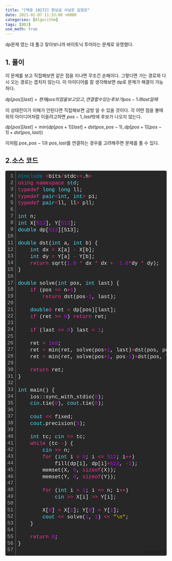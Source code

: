 ```yaml
---
title: "[백준 10272] 현상금 사냥꾼 김정은"
date: 2021-02-07 11:33:00 +0800
categories: [Algorithm]
tags: [BOJ]
use_math: true
---
```




  dp문제 였는 데 풀고 찾아보니까 바이토닉 투어라는 문제로 유명했다.

## 1. 풀이

  이 문제를 보고 직접해보면 같은 점을 지나면 무조건 손해이다. 그렇다면 가는 경로와 다시 오는 경로는 겹치지 않는다. 이 아이디어를 잘 생각해보면 dp로 문제가 해결이 가능하다.

 $dp[pos][last] = 현재 pos의 점을 보고 있고, 연결할 수 있는 후보가 pos-1과 last일 때$

  이 상태전이가 이해가 안된다면 직접해보면 금방 알 수 있을 것이다. 각 어떤 점을 볼때 위의 아이디어처럼 이을려고하면 $pos-1, last$밖에 후보가 나오지 않는다.

 $dp[pos][last] = min(dp[pos+1][last] + dst(pos, pos-1), dp[pos+1][pos-1] + dst(pos, last))$

 이처럼 $pos, pos-1$과 $pos, last$를 연결하는 경우를 고려해주면 문제를 풀 수 있다.

## 2.소스 코드

<div class="colorscripter-code" style="color:#f0f0f0;font-family:Consolas, 'Liberation Mono', Menlo, Courier, monospace !important; position:relative !important;overflow:auto"><table class="colorscripter-code-table" style="margin:0;padding:0;border:none;background-color:#272727;border-radius:4px;" cellspacing="0" cellpadding="0"><tr><td style="padding:6px;border-right:2px solid #4f4f4f"><div style="margin:0;padding:0;word-break:normal;text-align:right;color:#aaa;font-family:Consolas, 'Liberation Mono', Menlo, Courier, monospace !important;line-height:130%"><div style="line-height:130%">1</div><div style="line-height:130%">2</div><div style="line-height:130%">3</div><div style="line-height:130%">4</div><div style="line-height:130%">5</div><div style="line-height:130%">6</div><div style="line-height:130%">7</div><div style="line-height:130%">8</div><div style="line-height:130%">9</div><div style="line-height:130%">10</div><div style="line-height:130%">11</div><div style="line-height:130%">12</div><div style="line-height:130%">13</div><div style="line-height:130%">14</div><div style="line-height:130%">15</div><div style="line-height:130%">16</div><div style="line-height:130%">17</div><div style="line-height:130%">18</div><div style="line-height:130%">19</div><div style="line-height:130%">20</div><div style="line-height:130%">21</div><div style="line-height:130%">22</div><div style="line-height:130%">23</div><div style="line-height:130%">24</div><div style="line-height:130%">25</div><div style="line-height:130%">26</div><div style="line-height:130%">27</div><div style="line-height:130%">28</div><div style="line-height:130%">29</div><div style="line-height:130%">30</div><div style="line-height:130%">31</div><div style="line-height:130%">32</div><div style="line-height:130%">33</div><div style="line-height:130%">34</div><div style="line-height:130%">35</div><div style="line-height:130%">36</div><div style="line-height:130%">37</div><div style="line-height:130%">38</div><div style="line-height:130%">39</div><div style="line-height:130%">40</div><div style="line-height:130%">41</div><div style="line-height:130%">42</div><div style="line-height:130%">43</div><div style="line-height:130%">44</div><div style="line-height:130%">45</div><div style="line-height:130%">46</div><div style="line-height:130%">47</div><div style="line-height:130%">48</div><div style="line-height:130%">49</div><div style="line-height:130%">50</div><div style="line-height:130%">51</div><div style="line-height:130%">52</div><div style="line-height:130%">53</div><div style="line-height:130%">54</div><div style="line-height:130%">55</div><div style="line-height:130%">56</div><div style="line-height:130%">57</div></div></td><td style="padding:6px 0;text-align:left"><div style="margin:0;padding:0;color:#f0f0f0;font-family:Consolas, 'Liberation Mono', Menlo, Courier, monospace !important;line-height:130%"><div style="padding:0 6px; white-space:pre; line-height:130%"><span style="color:#0086b3">#include</span>&nbsp;<span style="color:#aaffaa"></span><span style="color:#ff3399">&lt;</span>bits<span style="color:#aaffaa"></span><span style="color:#ff3399">/</span>stdc<span style="color:#aaffaa"></span><span style="color:#ff3399">+</span><span style="color:#aaffaa"></span><span style="color:#ff3399">+</span>.h<span style="color:#aaffaa"></span><span style="color:#ff3399">&gt;</span></div><div style="padding:0 6px; white-space:pre; line-height:130%"><span style="color:#ff3399">using</span>&nbsp;<span style="color:#ff3399">namespace</span>&nbsp;<span style="color:#4be6fa">std</span>;</div><div style="padding:0 6px; white-space:pre; line-height:130%"><span style="color:#ff3399">typedef</span>&nbsp;<span style="color:#4be6fa">long</span>&nbsp;<span style="color:#4be6fa">long</span>&nbsp;ll;</div><div style="padding:0 6px; white-space:pre; line-height:130%"><span style="color:#ff3399">typedef</span>&nbsp;<span style="color:#4be6fa">pair</span><span style="color:#ff3399">&lt;</span><span style="color:#4be6fa">int</span>,&nbsp;<span style="color:#4be6fa">int</span><span style="color:#ff3399">&gt;</span>&nbsp;pi;</div><div style="padding:0 6px; white-space:pre; line-height:130%"><span style="color:#ff3399">typedef</span>&nbsp;<span style="color:#4be6fa">pair</span><span style="color:#ff3399">&lt;</span>ll,&nbsp;ll<span style="color:#aaffaa"></span><span style="color:#ff3399">&gt;</span>&nbsp;pll;</div><div style="padding:0 6px; white-space:pre; line-height:130%">&nbsp;</div><div style="padding:0 6px; white-space:pre; line-height:130%"><span style="color:#4be6fa">int</span>&nbsp;n;</div><div style="padding:0 6px; white-space:pre; line-height:130%"><span style="color:#4be6fa">int</span>&nbsp;X[<span style="color:#c10aff">513</span>],&nbsp;Y[<span style="color:#c10aff">513</span>];</div><div style="padding:0 6px; white-space:pre; line-height:130%"><span style="color:#4be6fa">double</span>&nbsp;dp[<span style="color:#c10aff">513</span>][513];</div><div style="padding:0 6px; white-space:pre; line-height:130%">&nbsp;</div><div style="padding:0 6px; white-space:pre; line-height:130%"><span style="color:#4be6fa">double</span>&nbsp;dst(<span style="color:#4be6fa">int</span>&nbsp;a,&nbsp;<span style="color:#4be6fa">int</span>&nbsp;b)&nbsp;{</div><div style="padding:0 6px; white-space:pre; line-height:130%">&nbsp;&nbsp;&nbsp;&nbsp;<span style="color:#4be6fa">int</span>&nbsp;dx&nbsp;<span style="color:#aaffaa"></span><span style="color:#ff3399">=</span>&nbsp;X[a]&nbsp;<span style="color:#aaffaa"></span><span style="color:#ff3399">-</span>&nbsp;X[b];</div><div style="padding:0 6px; white-space:pre; line-height:130%">&nbsp;&nbsp;&nbsp;&nbsp;<span style="color:#4be6fa">int</span>&nbsp;dy&nbsp;<span style="color:#aaffaa"></span><span style="color:#ff3399">=</span>&nbsp;Y[a]&nbsp;<span style="color:#aaffaa"></span><span style="color:#ff3399">-</span>&nbsp;Y[b];</div><div style="padding:0 6px; white-space:pre; line-height:130%">&nbsp;&nbsp;&nbsp;&nbsp;<span style="color:#ff3399">return</span>&nbsp;sqrt(<span style="color:#c10aff">1.</span><span style="color:#c10aff">0</span>&nbsp;<span style="color:#aaffaa"></span><span style="color:#ff3399">*</span>&nbsp;dx&nbsp;<span style="color:#aaffaa"></span><span style="color:#ff3399">*</span>&nbsp;dx&nbsp;<span style="color:#aaffaa"></span><span style="color:#ff3399">+</span>&nbsp;&nbsp;<span style="color:#c10aff">1.</span><span style="color:#c10aff">0</span><span style="color:#ff3399">*</span>dy&nbsp;<span style="color:#aaffaa"></span><span style="color:#ff3399">*</span>&nbsp;dy);</div><div style="padding:0 6px; white-space:pre; line-height:130%">}</div><div style="padding:0 6px; white-space:pre; line-height:130%">&nbsp;</div><div style="padding:0 6px; white-space:pre; line-height:130%"><span style="color:#4be6fa">double</span>&nbsp;solve(<span style="color:#4be6fa">int</span>&nbsp;pos,&nbsp;<span style="color:#4be6fa">int</span>&nbsp;last)&nbsp;{</div><div style="padding:0 6px; white-space:pre; line-height:130%">&nbsp;&nbsp;&nbsp;&nbsp;<span style="color:#ff3399">if</span>&nbsp;(pos&nbsp;<span style="color:#aaffaa"></span><span style="color:#ff3399">=</span><span style="color:#aaffaa"></span><span style="color:#ff3399">=</span>&nbsp;n<span style="color:#aaffaa"></span><span style="color:#ff3399">+</span><span style="color:#c10aff">1</span>)</div><div style="padding:0 6px; white-space:pre; line-height:130%">&nbsp;&nbsp;&nbsp;&nbsp;&nbsp;&nbsp;&nbsp;&nbsp;<span style="color:#ff3399">return</span>&nbsp;dst(pos<span style="color:#aaffaa"></span><span style="color:#ff3399">-</span><span style="color:#c10aff">1</span>,&nbsp;last);</div><div style="padding:0 6px; white-space:pre; line-height:130%">&nbsp;</div><div style="padding:0 6px; white-space:pre; line-height:130%">&nbsp;&nbsp;&nbsp;&nbsp;<span style="color:#4be6fa">double</span><span style="color:#ff3399">&amp;</span>&nbsp;ret&nbsp;<span style="color:#aaffaa"></span><span style="color:#ff3399">=</span>&nbsp;dp[pos][last];</div><div style="padding:0 6px; white-space:pre; line-height:130%">&nbsp;&nbsp;&nbsp;&nbsp;<span style="color:#ff3399">if</span>&nbsp;(ret&nbsp;<span style="color:#aaffaa"></span><span style="color:#ff3399">&gt;</span><span style="color:#aaffaa"></span><span style="color:#ff3399">=</span>&nbsp;<span style="color:#c10aff">0</span>)&nbsp;<span style="color:#ff3399">return</span>&nbsp;ret;</div><div style="padding:0 6px; white-space:pre; line-height:130%">&nbsp;</div><div style="padding:0 6px; white-space:pre; line-height:130%">&nbsp;&nbsp;&nbsp;&nbsp;<span style="color:#ff3399">if</span>&nbsp;(last&nbsp;<span style="color:#aaffaa"></span><span style="color:#ff3399">=</span><span style="color:#aaffaa"></span><span style="color:#ff3399">=</span>&nbsp;<span style="color:#c10aff">0</span>)&nbsp;last&nbsp;<span style="color:#aaffaa"></span><span style="color:#ff3399">=</span>&nbsp;<span style="color:#c10aff">1</span>;</div><div style="padding:0 6px; white-space:pre; line-height:130%">&nbsp;</div><div style="padding:0 6px; white-space:pre; line-height:130%">&nbsp;&nbsp;&nbsp;&nbsp;ret&nbsp;<span style="color:#aaffaa"></span><span style="color:#ff3399">=</span>&nbsp;<span style="color:#c10aff">1e9</span>;</div><div style="padding:0 6px; white-space:pre; line-height:130%">&nbsp;&nbsp;&nbsp;&nbsp;ret&nbsp;<span style="color:#aaffaa"></span><span style="color:#ff3399">=</span>&nbsp;min(ret,&nbsp;solve(pos<span style="color:#aaffaa"></span><span style="color:#ff3399">+</span><span style="color:#c10aff">1</span>,&nbsp;last)<span style="color:#aaffaa"></span><span style="color:#ff3399">+</span>dst(pos,&nbsp;pos<span style="color:#aaffaa"></span><span style="color:#ff3399">-</span><span style="color:#c10aff">1</span>));</div><div style="padding:0 6px; white-space:pre; line-height:130%">&nbsp;&nbsp;&nbsp;&nbsp;ret&nbsp;<span style="color:#aaffaa"></span><span style="color:#ff3399">=</span>&nbsp;min(ret,&nbsp;solve(pos<span style="color:#aaffaa"></span><span style="color:#ff3399">+</span><span style="color:#c10aff">1</span>,&nbsp;pos<span style="color:#aaffaa"></span><span style="color:#ff3399">-</span><span style="color:#c10aff">1</span>)<span style="color:#aaffaa"></span><span style="color:#ff3399">+</span>dst(pos,&nbsp;last));</div><div style="padding:0 6px; white-space:pre; line-height:130%">&nbsp;</div><div style="padding:0 6px; white-space:pre; line-height:130%">&nbsp;&nbsp;&nbsp;&nbsp;<span style="color:#ff3399">return</span>&nbsp;ret;</div><div style="padding:0 6px; white-space:pre; line-height:130%">}</div><div style="padding:0 6px; white-space:pre; line-height:130%">&nbsp;</div><div style="padding:0 6px; white-space:pre; line-height:130%"><span style="color:#4be6fa">int</span>&nbsp;main()&nbsp;{</div><div style="padding:0 6px; white-space:pre; line-height:130%">&nbsp;&nbsp;&nbsp;&nbsp;ios::sync_with_stdio(<span style="color:#c10aff">0</span>);</div><div style="padding:0 6px; white-space:pre; line-height:130%">&nbsp;&nbsp;&nbsp;&nbsp;<span style="color:#4be6fa">cin</span>.tie(<span style="color:#c10aff">0</span>),&nbsp;<span style="color:#4be6fa">cout</span>.tie(<span style="color:#c10aff">0</span>);</div><div style="padding:0 6px; white-space:pre; line-height:130%">&nbsp;</div><div style="padding:0 6px; white-space:pre; line-height:130%">&nbsp;&nbsp;&nbsp;&nbsp;<span style="color:#4be6fa">cout</span>&nbsp;<span style="color:#aaffaa"></span><span style="color:#ff3399">&lt;</span><span style="color:#aaffaa"></span><span style="color:#ff3399">&lt;</span>&nbsp;fixed;</div><div style="padding:0 6px; white-space:pre; line-height:130%">&nbsp;&nbsp;&nbsp;&nbsp;<span style="color:#4be6fa">cout</span>.precision(<span style="color:#c10aff">3</span>);</div><div style="padding:0 6px; white-space:pre; line-height:130%">&nbsp;</div><div style="padding:0 6px; white-space:pre; line-height:130%">&nbsp;&nbsp;&nbsp;&nbsp;<span style="color:#4be6fa">int</span>&nbsp;tc;&nbsp;<span style="color:#4be6fa">cin</span>&nbsp;<span style="color:#aaffaa"></span><span style="color:#ff3399">&gt;</span><span style="color:#aaffaa"></span><span style="color:#ff3399">&gt;</span>&nbsp;tc;</div><div style="padding:0 6px; white-space:pre; line-height:130%">&nbsp;&nbsp;&nbsp;&nbsp;<span style="color:#ff3399">while</span>&nbsp;(tc<span style="color:#aaffaa"></span><span style="color:#ff3399">-</span><span style="color:#aaffaa"></span><span style="color:#ff3399">-</span>)&nbsp;{</div><div style="padding:0 6px; white-space:pre; line-height:130%">&nbsp;&nbsp;&nbsp;&nbsp;&nbsp;&nbsp;&nbsp;&nbsp;<span style="color:#4be6fa">cin</span>&nbsp;<span style="color:#aaffaa"></span><span style="color:#ff3399">&gt;</span><span style="color:#aaffaa"></span><span style="color:#ff3399">&gt;</span>&nbsp;n;</div><div style="padding:0 6px; white-space:pre; line-height:130%">&nbsp;&nbsp;&nbsp;&nbsp;&nbsp;&nbsp;&nbsp;&nbsp;<span style="color:#ff3399">for</span>&nbsp;(<span style="color:#4be6fa">int</span>&nbsp;i&nbsp;<span style="color:#aaffaa"></span><span style="color:#ff3399">=</span>&nbsp;<span style="color:#c10aff">0</span>;&nbsp;i&nbsp;<span style="color:#aaffaa"></span><span style="color:#ff3399">&lt;</span><span style="color:#aaffaa"></span><span style="color:#ff3399">=</span>&nbsp;<span style="color:#c10aff">512</span>;&nbsp;i<span style="color:#aaffaa"></span><span style="color:#ff3399">+</span><span style="color:#aaffaa"></span><span style="color:#ff3399">+</span>)</div><div style="padding:0 6px; white-space:pre; line-height:130%">&nbsp;&nbsp;&nbsp;&nbsp;&nbsp;&nbsp;&nbsp;&nbsp;&nbsp;&nbsp;&nbsp;&nbsp;fill(dp[i],&nbsp;dp[i]<span style="color:#aaffaa"></span><span style="color:#ff3399">+</span><span style="color:#c10aff">513</span>,&nbsp;<span style="color:#aaffaa"></span><span style="color:#ff3399">-</span><span style="color:#c10aff">1</span>);</div><div style="padding:0 6px; white-space:pre; line-height:130%">&nbsp;&nbsp;&nbsp;&nbsp;&nbsp;&nbsp;&nbsp;&nbsp;memset(X,&nbsp;<span style="color:#c10aff">0</span>,&nbsp;<span style="color:#ff3399">sizeof</span>(X));</div><div style="padding:0 6px; white-space:pre; line-height:130%">&nbsp;&nbsp;&nbsp;&nbsp;&nbsp;&nbsp;&nbsp;&nbsp;memset(Y,&nbsp;<span style="color:#c10aff">0</span>,&nbsp;<span style="color:#ff3399">sizeof</span>(Y));</div><div style="padding:0 6px; white-space:pre; line-height:130%">&nbsp;</div><div style="padding:0 6px; white-space:pre; line-height:130%">&nbsp;&nbsp;&nbsp;&nbsp;&nbsp;&nbsp;&nbsp;&nbsp;<span style="color:#ff3399">for</span>&nbsp;(<span style="color:#4be6fa">int</span>&nbsp;i&nbsp;<span style="color:#aaffaa"></span><span style="color:#ff3399">=</span>&nbsp;<span style="color:#c10aff">1</span>;&nbsp;i&nbsp;<span style="color:#aaffaa"></span><span style="color:#ff3399">&lt;</span><span style="color:#aaffaa"></span><span style="color:#ff3399">=</span>&nbsp;n;&nbsp;i<span style="color:#aaffaa"></span><span style="color:#ff3399">+</span><span style="color:#aaffaa"></span><span style="color:#ff3399">+</span>)&nbsp;</div><div style="padding:0 6px; white-space:pre; line-height:130%">&nbsp;&nbsp;&nbsp;&nbsp;&nbsp;&nbsp;&nbsp;&nbsp;&nbsp;&nbsp;&nbsp;&nbsp;<span style="color:#4be6fa">cin</span>&nbsp;<span style="color:#aaffaa"></span><span style="color:#ff3399">&gt;</span><span style="color:#aaffaa"></span><span style="color:#ff3399">&gt;</span>&nbsp;X[i]&nbsp;<span style="color:#aaffaa"></span><span style="color:#ff3399">&gt;</span><span style="color:#aaffaa"></span><span style="color:#ff3399">&gt;</span>&nbsp;Y[i];</div><div style="padding:0 6px; white-space:pre; line-height:130%">&nbsp;</div><div style="padding:0 6px; white-space:pre; line-height:130%">&nbsp;&nbsp;&nbsp;&nbsp;&nbsp;&nbsp;&nbsp;&nbsp;X[<span style="color:#c10aff">0</span>]&nbsp;<span style="color:#aaffaa"></span><span style="color:#ff3399">=</span>&nbsp;X[<span style="color:#c10aff">1</span>];&nbsp;Y[<span style="color:#c10aff">0</span>]&nbsp;<span style="color:#aaffaa"></span><span style="color:#ff3399">=</span>&nbsp;Y[<span style="color:#c10aff">1</span>];</div><div style="padding:0 6px; white-space:pre; line-height:130%">&nbsp;&nbsp;&nbsp;&nbsp;&nbsp;&nbsp;&nbsp;&nbsp;<span style="color:#4be6fa">cout</span>&nbsp;<span style="color:#aaffaa"></span><span style="color:#ff3399">&lt;</span><span style="color:#aaffaa"></span><span style="color:#ff3399">&lt;</span>&nbsp;solve(<span style="color:#c10aff">1</span>,&nbsp;<span style="color:#c10aff">1</span>)&nbsp;<span style="color:#aaffaa"></span><span style="color:#ff3399">&lt;</span><span style="color:#aaffaa"></span><span style="color:#ff3399">&lt;</span>&nbsp;<span style="color:#ffd500">"\n"</span>;</div><div style="padding:0 6px; white-space:pre; line-height:130%">&nbsp;&nbsp;&nbsp;&nbsp;}</div><div style="padding:0 6px; white-space:pre; line-height:130%">&nbsp;</div><div style="padding:0 6px; white-space:pre; line-height:130%">&nbsp;&nbsp;&nbsp;&nbsp;<span style="color:#ff3399">return</span>&nbsp;<span style="color:#c10aff">0</span>;</div><div style="padding:0 6px; white-space:pre; line-height:130%">}</div><div style="padding:0 6px; white-space:pre; line-height:130%">&nbsp;</div></div><div style="text-align:right;margin-top:-13px;margin-right:5px;font-size:9px;font-style:italic"><a href="http://colorscripter.com/info#e" target="_blank" style="color:#4f4f4ftext-decoration:none">Colored by Color Scripter</a></div></td><td style="vertical-align:bottom;padding:0 2px 4px 0"><a href="http://colorscripter.com/info#e" target="_blank" style="text-decoration:none;color:white"><span style="font-size:9px;word-break:normal;background-color:#4f4f4f;color:white;border-radius:10px;padding:1px">cs</span></a></td></tr></table></div>















